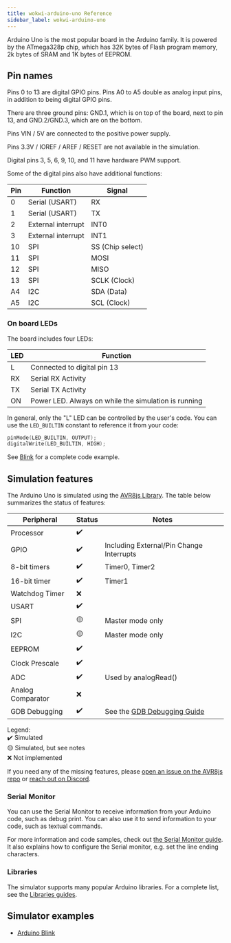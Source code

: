 ```yaml
---
title: wokwi-arduino-uno Reference
sidebar_label: wokwi-arduino-uno
---
```


Arduino Uno is the most popular board in the Arduino family. It is powered by the ATmega328p chip, which has 32K bytes of Flash program memory, 2k bytes of SRAM and 1K bytes of EEPROM.

<wokwi-arduino-uno />

## Pin names

Pins 0 to 13 are digital GPIO pins. Pins A0 to A5 double as analog input pins, in addition to being digital GPIO pins.

There are three ground pins: GND.1, which is on top of the board, next to pin 13, and GND.2/GND.3, which are on the bottom.

Pins VIN / 5V are connected to the positive power supply.

Pins 3.3V / IOREF / AREF / RESET are not available in the simulation.

Digital pins 3, 5, 6, 9, 10, and 11 have hardware PWM support.

Some of the digital pins also have additional functions:

| Pin | Function           | Signal           |
| --- | ------------------ | ---------------- |
| 0   | Serial (USART)     | RX               |
| 1   | Serial (USART)     | TX               |
| 2   | External interrupt | INT0             |
| 3   | External interrupt | INT1             |
| 10  | SPI                | SS (Chip select) |
| 11  | SPI                | MOSI             |
| 12  | SPI                | MISO             |
| 13  | SPI                | SCLK (Clock)     |
| A4  | I2C                | SDA (Data)       |
| A5  | I2C                | SCL (Clock)      |

### On board LEDs

The board includes four LEDs:

| LED | Function                                             |
| --- | ---------------------------------------------------- |
| L   | Connected to digital pin 13                          |
| RX  | Serial RX Activity                                   |
| TX  | Serial TX Activity                                   |
| ON  | Power LED. Always on while the simulation is running |

In general, only the "L" LED can be controlled by the user's code. You can use the `LED_BUILTIN` constant to reference it from your code:

```cpp
pinMode(LED_BUILTIN, OUTPUT);
digitalWrite(LED_BUILTIN, HIGH);
```

See [Blink](https://wokwi.com/arduino/libraries/demo/blink) for a complete code example.

## Simulation features

The Arduino Uno is simulated using the [AVR8js Library](https://github.com/wokwi/avr8js). The table below summarizes the status of features:

| Peripheral        | Status | Notes                                           |
| ----------------- | ------ | ----------------------------------------------- |
| Processor         | ✔️     |                                                 |
| GPIO              | ✔️     | Including External/Pin Change Interrupts        |
| 8-bit timers      | ✔️     | Timer0, Timer2                                  |
| 16-bit timer      | ✔️     | Timer1                                          |
| Watchdog Timer    | ❌     |                                                 |
| USART             | ✔️     |                                                 |
| SPI               | 🟡     | Master mode only                                |
| I2C               | 🟡     | Master mode only                                |
| EEPROM            | ✔️     |                                                 |
| Clock Prescale    | ✔️     |                                                 |
| ADC               | ✔️     | Used by analogRead()                            |
| Analog Comparator | ❌     |                                                 |
| GDB Debugging     | ✔️     | See the [GDB Debugging Guide](../gdb-debugging) |

Legend:  
✔️ Simulated  
🟡 Simulated, but see notes  
❌ Not implemented

If you need any of the missing features, please [open an issue on the AVR8js repo](https://github.com/wokwi/avr8js/issues/new)
or [reach out on Discord](https://wokwi.com/discord).

### Serial Monitor

You can use the Serial Monitor to receive information from your Arduino code, such as debug print. You can also use it to send information to your code, such as textual commands.

For more information and code samples, check out [the Serial Monitor guide](../guides/serial-monitor). It also explains how to configure the Serial monitor, e.g. set the line ending characters.

### Libraries

The simulator supports many popular Arduino libraries. For a complete list, see the [Libraries guides](../guides/libraries).

## Simulator examples

- [Arduino Blink](https://wokwi.com/arduino/libraries/demo/blink)
